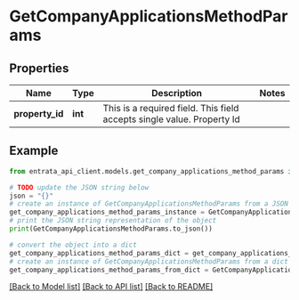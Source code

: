 # GetCompanyApplicationsMethodParams


## Properties

Name | Type | Description | Notes
------------ | ------------- | ------------- | -------------
**property_id** | **int** | This is a required field. This field accepts single value. Property Id | 

## Example

```python
from entrata_api_client.models.get_company_applications_method_params import GetCompanyApplicationsMethodParams

# TODO update the JSON string below
json = "{}"
# create an instance of GetCompanyApplicationsMethodParams from a JSON string
get_company_applications_method_params_instance = GetCompanyApplicationsMethodParams.from_json(json)
# print the JSON string representation of the object
print(GetCompanyApplicationsMethodParams.to_json())

# convert the object into a dict
get_company_applications_method_params_dict = get_company_applications_method_params_instance.to_dict()
# create an instance of GetCompanyApplicationsMethodParams from a dict
get_company_applications_method_params_from_dict = GetCompanyApplicationsMethodParams.from_dict(get_company_applications_method_params_dict)
```
[[Back to Model list]](../README.md#documentation-for-models) [[Back to API list]](../README.md#documentation-for-api-endpoints) [[Back to README]](../README.md)


